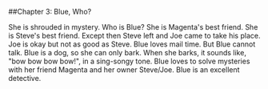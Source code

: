 ##Chapter 3: Blue, Who?

She is shrouded in mystery.
Who is Blue?
She is Magenta's best friend.
She is Steve's best friend.
Except then Steve left and Joe came to take his place. 
Joe is okay but not as good as Steve.
Blue loves mail time. 
But Blue cannot talk.
Blue is a dog, so she can only bark.
When she barks, it sounds like, "bow bow bow bow!", in a sing-songy tone.
Blue loves to solve mysteries with her friend Magenta and her owner Steve/Joe.
Blue is an excellent detective. 